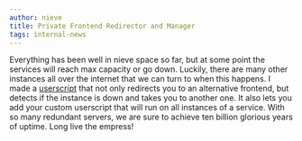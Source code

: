 ```yaml
---
author: nieve
title: Private Frontend Redirector and Manager
tags: internal-news
---
```


Everything has been well in nieve space so far, but at some point the services will reach max capacity or go down. Luckily, there are many other instances all over the internet that we can turn to when this happens. I made a [userscript](https://codeberg.org/nieve/private-frontends-manager) that not only redirects you to an alternative frontend, but detects if the instance is down and takes you to another one. It also lets you add your custom userscript that will run on all instances of a service. <span class="text-xs">With so many redundant servers, we are sure to achieve ten billion glorious years of uptime. Long live the empress!</span>

